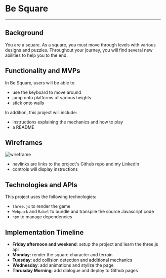 # Be Square
---
## Background
You are a square. As a square, you must move through levels with various
designs and puzzles. Throughout your journey, you will find several new
abilities to help you to the end.

## Functionality and MVPs
In Be Square, users will be able to:
* use the keyboard to move around
* jump onto platforms of various heights
* stick onto walls

In addition, this project will include:
* instructions explaining the mechanics and how to play
* a README

## Wireframes
![wireframe](https://ibb.co/5WmjVK)
* navlinks are links to the project's Github repo and my LinkedIn
* controls will display instructions

## Technologies and APIs
This project uses the following technologies:
* `three.js` to render the game
* `Webpack` and `Babel` to bundle and transpile the source Javascript code
* `npm` to manage dependencies

## Implementation Timeline
* **Friday afternoon and weekend**: setup the project and learn the three.js
  api
* **Monday**: render the square character and terrain
* **Tuesday**: add collision detection and additional mechanics
* **Wednesday**: add animations and stylize the page
* **Thrusday Morning**: add dialogue and deploy to Github pages

